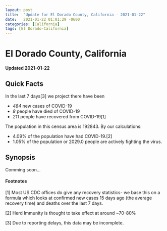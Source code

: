 ```yaml
---
layout: post
title:  "Update for El Dorado County, California - 2021-01-22"
date:   2021-01-22 01:01:29 -0600
categories: [California]
tags: [El Dorado-California]
---
```


# El Dorado County, California
#### Updated 2021-01-22

## Quick Facts

In the last 7 days[3] we project there have been
- *484* new cases of COVID-19
- *8* people have died of COVID-19
- *211* people have recovered from COVID-19[1]

The population in this census area is 192843. By our calculations:
- 4.09% of the population have had COVID-19.[2]
- 1.05% of the population or 2029.0 people are actively fighting the virus.

## Synopsis

Comming soon...


#### Footnotes

[1] Most US CDC offices do give any recovery statistics- we base this on a formula which looks at confirmed new cases
15 days ago (the average recovery time) and deaths over the last 7 days.

[2] Herd Immunity is thought to take effect at around ~70-80%

[3] Due to reporting delays, this data may be incomplete.
 
    